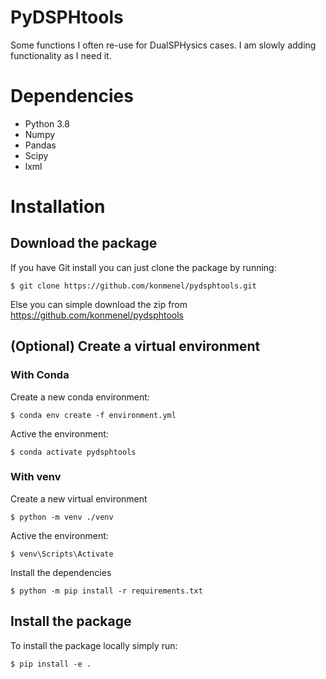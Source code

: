 # PyDSPHtools
Some functions I often re-use for DualSPHysics cases. I am slowly adding functionality as I need it.

# Dependencies
- Python 3.8
- Numpy
- Pandas
- Scipy
- lxml

# Installation
## Download the package
If you have Git install you can just clone the package by running:
```console
$ git clone https://github.com/konmenel/pydsphtools.git
```

Else you can simple download the zip from https://github.com/konmenel/pydsphtools

## (Optional) Create a virtual environment
### With Conda
Create a new conda environment:
```console
$ conda env create -f environment.yml
```

Active the environment:
```console
$ conda activate pydsphtools
```
### With venv
Create a new virtual environment
```console
$ python -m venv ./venv
```

Active the environment:
```console
$ venv\Scripts\Activate
```

Install the dependencies
```console
$ python -m pip install -r requirements.txt 
```

## Install the package
To install the package locally simply run:
```console
$ pip install -e .
```
